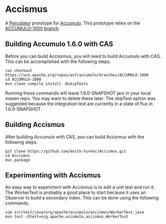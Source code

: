 Accismus
========

A [Percolator][2] prototype  for [Accumulo][1].  This prototype relies on the
[ACCUMULO-1000][3] [branch][4].

Building Accumulo 1.6.0 with CAS
--------------------------------

Before you can build Accissmus, you will need to build Accumulo with CAS.  This
can be accomplished with the following steps.

```
svn checkout  https://svn.apache.org/repos/asf/accumulo/branches/ACCUMULO-1000
cd ACCUMULO-1000
mvn clean compile install -DskipTests
```

Running these commands will leave 1.6.0-SNAPSHOT jars in your local maven repo.
You may want to delete these later.  The skipTest option was suggested because 
the integration test are currently in a state of flux in 1.6.0-SNAPSHOT.


Building Accismus
-----------------

After building Accumulo with CAS, you can build Accismus with the following steps.

```
git clone https://github.com/keith-turner/Accismus.git
cd Accismus
mvn package
```

Experimenting with Accismus
---------------------------

An easy way to experiment with Accismus is to edit a unit test and run it.  The
WorkerTest is probably a good place to start because it uses an Observer to
build a secondary index.  This can be done using the following commands.  

```
vim src/test/java/org/apache/accumulo/accismus/WorkerTest.java
mvn test -Dtest=org.apache.accumulo.accismus.WorkerTest
```

[1]: http://accumulo.apache.org
[2]: http://research.google.com/pubs/pub36726.html
[3]: https://issues.apache.org/jira/browse/ACCUMULO-1000
[4]: https://svn.apache.org/repos/asf/accumulo/branches/ACCUMULO-1000


